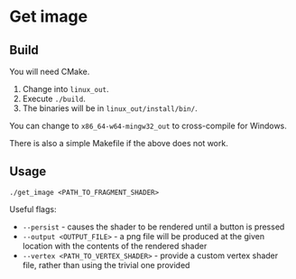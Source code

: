 # Get image

## Build

You will need CMake.

1. Change into `linux_out`.
2. Execute `./build`.
3. The binaries will be in `linux_out/install/bin/`.

You can change to `x86_64-w64-mingw32_out` to cross-compile for Windows.

There is also a simple Makefile if the above does not work. 

## Usage

`./get_image <PATH_TO_FRAGMENT_SHADER>`

Useful flags:
* `--persist` - causes the shader to be rendered until a button is pressed
* `--output <OUTPUT_FILE>` - a png file will be produced at the given location with the contents of the rendered shader
* `--vertex <PATH_TO_VERTEX_SHADER>` - provide a custom vertex shader file, rather than using the trivial one provided
